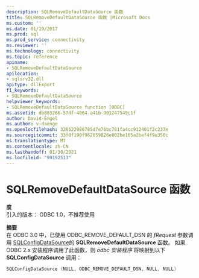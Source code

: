 ```yaml
---
description: SQLRemoveDefaultDataSource 函数
title: SQLRemoveDefaultDataSource 函数 |Microsoft Docs
ms.custom: ''
ms.date: 01/19/2017
ms.prod: sql
ms.prod_service: connectivity
ms.reviewer: ''
ms.technology: connectivity
ms.topic: reference
apiname:
- SQLRemoveDefaultDataSource
apilocation:
- sqlsrv32.dll
apitype: dllExport
f1_keywords:
- SQLRemoveDefaultDataSource
helpviewer_keywords:
- SQLRemoveDefaultDataSource function [ODBC]
ms.assetid: db803266-57df-4864-a41b-901247549c1f
author: David-Engel
ms.author: v-daenge
ms.openlocfilehash: 326522986785d7e76bc781fa4cc912401f2c237e
ms.sourcegitcommit: 33f0f190f962059826e002be165a2bef4f9e350c
ms.translationtype: MT
ms.contentlocale: zh-CN
ms.lasthandoff: 01/30/2021
ms.locfileid: "99192513"
---
```

# <a name="sqlremovedefaultdatasource-function"></a>SQLRemoveDefaultDataSource 函数
**度**  
 引入的版本： ODBC 1.0，不推荐使用  
  
 **摘要**  
 在 ODBC 3.0 中，已使用 ODBC_REMOVE_DEFAULT_DSN 的 *fRequest* 参数调用 [SQLConfigDataSource](../../../odbc/reference/syntax/sqlconfigdatasource-function.md)的 **SQLRemoveDefaultDataSource** 函数。 如果 ODBC 2.x 安装程序调用了此函数，则 *odbc 安装程序* 将映射到以下 **SQLConfigDataSource** 调用：  
  
```cpp  
SQLConfigDataSource (NULL, ODBC_REMOVE_DEFAULT_DSN, NULL, NULL)  
```
